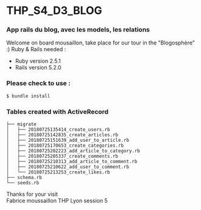 # THP_S4_D3_BLOG
### App rails du blog, avec les models, les relations <br/>
Welcome on board mousaillon, take place for our tour in the "Blogosphère" :)
Ruby & Rails needed :
* Ruby version 2.5.1
* Rails version 5.2.0
### Please check to use :
```sh
$ bundle install
```
### Tables created with ActiveRecord

```
├── migrate
│   ├── 20180725135414_create_users.rb
│   ├── 20180725142835_create_articles.rb
│   ├── 20180725151639_add_user_to_article.rb
│   ├── 20180725170653_create_categories.rb
│   ├── 20180725202223_add_article_to_category.rb
│   ├── 20180725205337_create_comments.rb
│   ├── 20180725210313_add_article_to_comment.rb
│   ├── 20180725210622_add_user_to_comment.rb
│   └── 20180725213253_create_likes.rb
├── schema.rb
└── seeds.rb

```
Thanks for your visit <br/>
Fabrice moussaillon THP Lyon session 5
